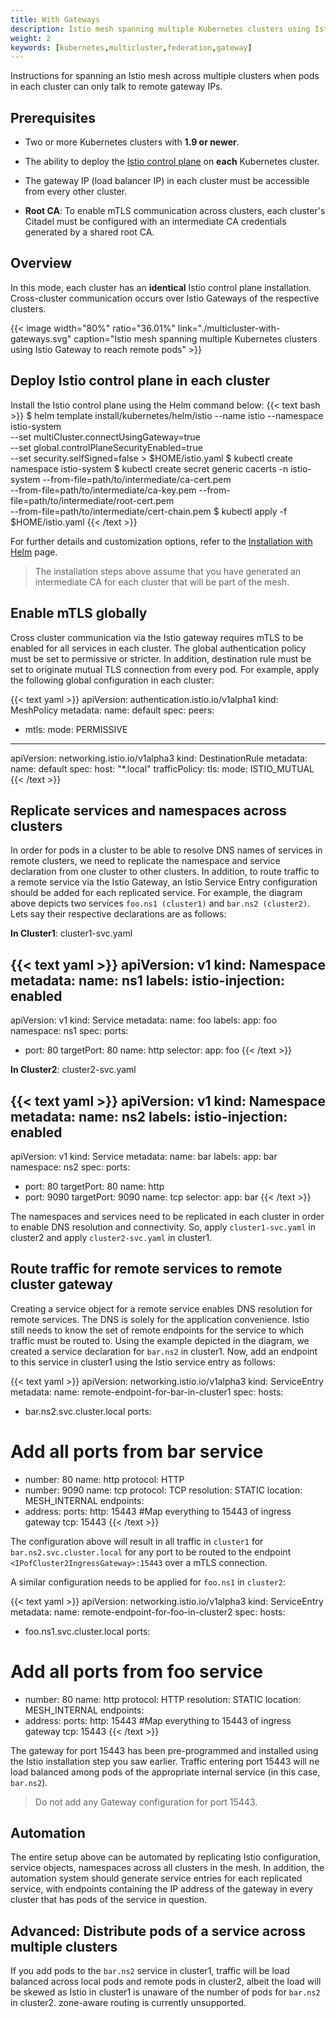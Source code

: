 ```yaml
---
title: With Gateways
description: Istio mesh spanning multiple Kubernetes clusters using Istio Gateway to reach remote pods.
weight: 2
keywords: [kubernetes,multicluster,federation,gateway]
---
```


Instructions for spanning an Istio mesh across multiple clusters when pods
in each cluster can only talk to remote gateway IPs.

## Prerequisites

* Two or more Kubernetes clusters with **1.9 or newer**.

* The ability to deploy the [Istio control plane](/docs/setup/kubernetes/quick-start/)
on **each** Kubernetes cluster.

* The gateway IP (load balancer IP) in each cluster must be accessible
from every other cluster.

* **Root CA**: To enable mTLS communication across clusters, each cluster's
  Citadel must be configured with an intermediate CA credentials generated
  by a shared root CA.

## Overview

In this mode, each cluster has an **identical** Istio control plane
installation. Cross-cluster communication occurs over Istio Gateways
of the respective clusters. 

{{< image width="80%" ratio="36.01%"
    link="./multicluster-with-gateways.svg"
    caption="Istio mesh spanning multiple Kubernetes clusters using Istio Gateway to reach remote pods"
    >}}

## Deploy Istio control plane in each cluster

Install the Istio control plane using the Helm command below:
{{< text bash >}}
$ helm template install/kubernetes/helm/istio --name istio --namespace istio-system \
    --set multiCluster.connectUsingGateway=true \
    --set global.controlPlaneSecurityEnabled=true \
    --set security.selfSigned=false > $HOME/istio.yaml
$ kubectl create namespace istio-system
$ kubectl create secret generic cacerts -n istio-system --from-file=path/to/intermediate/ca-cert.pem \
    --from-file=path/to/intermediate/ca-key.pem --from-file=path/to/intermediate/root-cert.pem \
    --from-file=path/to/intermediate/cert-chain.pem
$ kubectl apply -f $HOME/istio.yaml
{{< /text >}}

For further details and customization options, refer to the [Installation
with Helm](/docs/setup/kubernetes/helm-install/) page.

> The installation steps above assume that you have generated an
> intermediate CA for each cluster that will be part of the mesh.

## Enable mTLS globally

Cross cluster communication via the Istio gateway requires mTLS to be
enabled for all services in each cluster. The global authentication policy
must be set to permissive or stricter. In addition, destination rule must
be set to originate mutual TLS connection from every pod. For example,
apply the following global configuration in each cluster:

{{< text yaml >}}
apiVersion: authentication.istio.io/v1alpha1
kind: MeshPolicy
metadata:
  name: default
spec:
  peers:
  - mtls:
      mode: PERMISSIVE
---
apiVersion: networking.istio.io/v1alpha3
kind: DestinationRule
metadata:
  name: default
spec:
  host: "*.local"
  trafficPolicy:
    tls:
      mode: ISTIO_MUTUAL
{{< /text >}}

## Replicate services and namespaces across clusters

In order for pods in a cluster to be able to resolve DNS names of services
in remote clusters, we need to replicate the namespace and service
declaration from one cluster to other clusters. In addition, to route
traffic to a remote service via the Istio Gateway, an Istio Service Entry
configuration should be added for each replicated service. For example, the
diagram above depicts two services `foo.ns1 (cluster1)` and `bar.ns2 (cluster2)`. 
Lets say their respective declarations are as follows:

**In Cluster1**: cluster1-svc.yaml

{{< text yaml >}}
apiVersion: v1
kind: Namespace
metadata:
  name: ns1
  labels:
    istio-injection: enabled
---
apiVersion: v1
kind: Service
metadata:
  name: foo
  labels:
    app: foo
  namespace: ns1
spec:
  ports:
  - port: 80
    targetPort: 80
    name: http
  selector:
    app: foo
{{< /text >}}

**In Cluster2**: cluster2-svc.yaml

{{< text yaml >}}
apiVersion: v1
kind: Namespace
metadata:
  name: ns2
  labels:
    istio-injection: enabled
---
apiVersion: v1
kind: Service
metadata:
  name: bar
  labels:
    app: bar
  namespace: ns2
spec:
  ports:
  - port: 80
    targetPort: 80
    name: http
  - port: 9090
    targetPort: 9090
    name: tcp
  selector:
    app: bar
{{< /text >}}

The namespaces and services need to be replicated in each cluster in order
to enable DNS resolution and connectivity. So, apply `cluster1-svc.yaml` in
cluster2 and apply `cluster2-svc.yaml` in cluster1.

## Route traffic for remote services to remote cluster gateway

Creating a service object for a remote service enables DNS resolution for
remote services. The DNS is solely for the application convenience. Istio
still needs to know the set of remote endpoints for the service to which
traffic must be routed to.  Using the example depicted in the diagram, we
created a service declaration for `bar.ns2` in cluster1. Now, add an
endpoint to this service in cluster1 using the Istio service entry as follows:

{{< text yaml >}}
apiVersion: networking.istio.io/v1alpha3
kind: ServiceEntry
metadata:
  name: remote-endpoint-for-bar-in-cluster1
spec:
  hosts:
  - bar.ns2.svc.cluster.local
  ports:
  # Add all ports from bar service
  - number: 80
    name: http
    protocol: HTTP
  - number: 9090
    name: tcp
    protocol: TCP
  resolution: STATIC
  location: MESH_INTERNAL
  endpoints:
  - address: <IPofCluster2IngressGateway>
    ports:
      http: 15443 #Map everything to 15443 of ingress gateway
      tcp: 15443
{{< /text >}}

The configuration above will result in all traffic in `cluster1` for
`bar.ns2.svc.cluster.local` for any port to be routed to the endpoint
`<IPofCluster2IngressGateway>:15443` over a mTLS connection.

A similar configuration needs to be applied for `foo.ns1` in `cluster2`:

{{< text yaml >}}
apiVersion: networking.istio.io/v1alpha3
kind: ServiceEntry
metadata:
  name: remote-endpoint-for-foo-in-cluster2
spec:
  hosts:
  - foo.ns1.svc.cluster.local
  ports:
  # Add all ports from foo service
  - number: 80
    name: http
    protocol: HTTP
  resolution: STATIC
  location: MESH_INTERNAL
  endpoints:
  - address: <IPofCluster1IngressGateway>
    ports:
      http: 15443 #Map everything to 15443 of ingress gateway
      tcp: 15443
{{< /text >}}

The gateway for port 15443 has been pre-programmed and installed using the
Istio installation step you saw earlier. Traffic entering port 15443 will
ne load balanced among pods of the appropriate internal service (in this
case, `bar.ns2`).

> Do not add any Gateway configuration for port 15443.


## Automation

The entire setup above can be automated by replicating Istio configuration,
service objects, namespaces across all clusters in the mesh. In addition,
the automation system should generate service entries for each replicated
service, with endpoints containing the IP address of the gateway in every
cluster that has pods of the service in question.

## Advanced: Distribute pods of a service across multiple clusters

If you add pods to the `bar.ns2` service in cluster1, traffic will be load
balanced across local pods and remote pods in cluster2, albeit the load
will be skewed as Istio in cluster1 is unaware of the number of pods for
`bar.ns2` in cluster2. zone-aware routing is currently unsupported.
